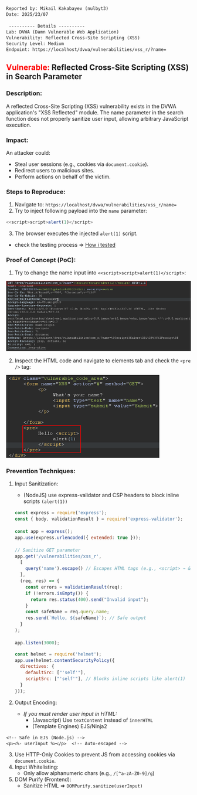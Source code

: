 ```
Reported by: Mikail Kakabayev (nulbyt3)
Date: 2025/23/07

 ---------- Details ----------
Lab: DVWA (Damn Vulnerable Web Application)
Vulnerability: Reflected Cross-Site Scripting (XSS)
Security Level: Medium
Endpoint: https://localhost/dvwa/vulnerabilities/xss_r/?name=
```

## <span style='color: red'>Vulnerable:</span> Reflected Cross-Site Scripting (XSS) in Search Parameter

### Description:
A reflected Cross-Site Scripting (XSS) vulnerability exists in the DVWA application's "XSS Reflected" module. The name parameter in the search function does not properly sanitize user input, allowing arbitrary JavaScript execution.

### Impact:
An attacker could:
- Steal user sessions (e.g., cookies via `document.cookie`).
- Redirect users to malicious sites.
- Perform actions on behalf of the victim.

### Steps to Reproduce:
1. Navigate to: `https://localhost/dvwa/vulnerabilities/xss_r/name=`
2. Try to inject following payload into the `name` parameter:
```js
<<script>script>alert(1)</script>
```
3. The browser executes the injected `alert(1)` script.  

- check the testing process => [How i tested](./XSS_dvwa_medium.md)

### Proof of Concept (PoC):
1. Try to change the name input into `<<script>script>alert(1)</script>`:

![Local Image](./dvwa_xss_medium.png)

2. Inspect the HTML code and navigate to elements tab and check the `<pre />` tag:

![Local image](./dvwa_xss_medium_2.png)

### Prevention Techniques:
1. Input Sanitization:
    -  (NodeJS) use express-validator and CSP headers to block inline scripts `(alert(1))`  
    ```javascript
    const express = require('express');
    const { body, validationResult } = require('express-validator');
    
    const app = express();
    app.use(express.urlencoded({ extended: true }));
    
    // Sanitize GET parameter
    app.get('/vulnerabilities/xss_r', 
      [
        query('name').escape() // Escapes HTML tags (e.g., <script> → &lt;script&gt;)
      ],
      (req, res) => {
        const errors = validationResult(req);
        if (!errors.isEmpty()) {
          return res.status(400).send("Invalid input");
        }
        const safeName = req.query.name;
        res.send(`Hello, ${safeName}`); // Safe output
      }
    );

    app.listen(3000);
    ```
    
    ```javascript
    const helmet = require('helmet');
    app.use(helmet.contentSecurityPolicy({
      directives: {
        defaultSrc: ["'self'"],
        scriptSrc: ["'self'"], // Blocks inline scripts like alert(1)
      }
    }));
    ```
2. Output Encoding:
    - *If you must render user input in HTML:* 
        - (Javascript) Use `textContent` instead of `innerHTML`
        - (Template Engines) EJS/Ninja2  

```javscript
<!-- Safe in EJS (Node.js) -->
<p><%- userInput %></p>  <!-- Auto-escaped -->
```

3. Use HTTP-Only Cookies to prevent JS from accessing cookies via `document.cookie`.
4. Input Whitelisting:  
    - Only allow alphanumeric chars (e.g., `/[^a-zA-Z0-9]/g`)  
5. DOM Purify (Frontend):  
    - Sanitize HTML => `DOMPurify.sanitize(userInput)`
